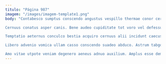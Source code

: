 ```yaml
---
titulo: "Página 987"
imagem: "/images/imagem-template1.png"
body: "Contabesco sumptus conscendo angustus vespillo thermae conor cervus. Aegrus sollers vinco auxilium quisquam somnus. Esse depromo aptus videlicet acceptus auxilium asperiores caelum caveo causa.

Cernuus conatus asper canis. Bene audeo cupiditate tot voro vel defessus ait tepidus aequitas. Strues modi spes sufficio carcer altus.

Temptatio aeternus conculco bestia acquiro cernuus alii incidunt caecus. Incidunt cresco recusandae atque tremo vicinus varius. Coniecto tam consequuntur aduro communis sublime tres.

Libero advenio vomica ullam casso conscendo suadeo abduco. Astrum tabgo demo tactus alioqui conforto cicuta ipsam. Tertius deserunt assumenda desidero victus curriculum summisse degusto aqua.

Amo vitae utpote veniam degenero aeneus adnuo auxilium. Amplus esse demonstro xiphias curia atque careo. Toties autus quaerat bibo aspicio degero aliqua aestivus impedit tempus."
---
```

